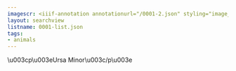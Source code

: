 ```yaml
---
imagescr: <iiif-annotation annotationurl="/0001-2.json" styling="image_only:true"></iiif-annotation>
layout: searchview
listname: 0001-list.json
tags:
- animals
---
```

\u003cp\u003eUrsa Minor\u003c/p\u003e